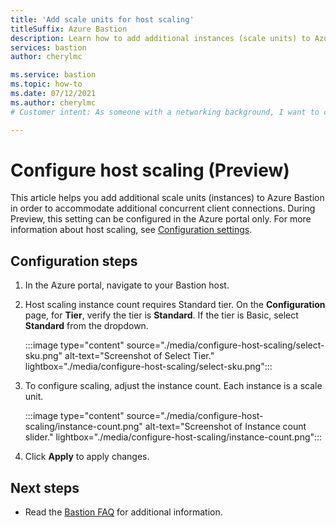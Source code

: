 ```yaml
---
title: 'Add scale units for host scaling'
titleSuffix: Azure Bastion
description: Learn how to add additional instances (scale units) to Azure Bastion.
services: bastion
author: cherylmc

ms.service: bastion
ms.topic: how-to
ms.date: 07/12/2021
ms.author: cherylmc
# Customer intent: As someone with a networking background, I want to configure host scaling.

---
```


# Configure host scaling (Preview)

This article helps you add additional scale units (instances) to Azure Bastion in order to accommodate additional concurrent client connections. During Preview, this setting can be configured in the Azure portal only. For more information about host scaling, see [Configuration settings](configuration-settings.md#instance). 

## Configuration steps

1. In the Azure portal, navigate to your Bastion host.
1. Host scaling instance count requires Standard tier. On the **Configuration** page, for **Tier**, verify the tier is **Standard**. If the tier is Basic, select **Standard** from the dropdown. 

   :::image type="content" source="./media/configure-host-scaling/select-sku.png" alt-text="Screenshot of Select Tier." lightbox="./media/configure-host-scaling/select-sku.png":::
1. To configure scaling, adjust the instance count. Each instance is a scale unit.

   :::image type="content" source="./media/configure-host-scaling/instance-count.png" alt-text="Screenshot of Instance count slider." lightbox="./media/configure-host-scaling/instance-count.png":::
1. Click **Apply** to apply changes.

## Next steps

* Read the [Bastion FAQ](bastion-faq.md) for additional information.
